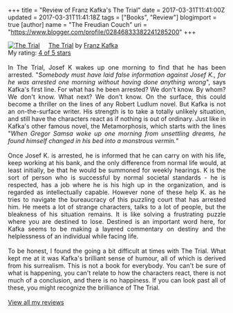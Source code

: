 +++
title = "Review of Franz Kafka's The Trial"
date = 2017-03-31T11:41:00Z
updated = 2017-03-31T11:41:18Z
tags = ["Books", "Review"]
blogimport = true 
[author]
	name = "The Freudian Couch"
	uri = "https://www.blogger.com/profile/02846833382241285200"
+++

<div dir="ltr" style="text-align: left;" trbidi="on">
<a href="https://www.goodreads.com/book/show/822733.The_Trial" style="float: left; padding-right: 20px;"><img alt="The Trial" border="0" src="https://images.gr-assets.com/books/1380133191m/822733.jpg" /></a><a href="https://www.goodreads.com/book/show/822733.The_Trial">The Trial</a> by <a href="https://www.goodreads.com/author/show/5223.Franz_Kafka">Franz Kafka</a><br />
My rating: <a href="https://www.goodreads.com/review/show/1946135725">4 of 5 stars</a><br />
<br />
<div style="text-align: justify;">
In The Trial, Josef K wakes up one morning to find that he has been arrested. "<i>Somebody must have laid false information against Josef K., for he was arrested one morning without having done anything wrong</i>", says Kafka's first line. For what has he been arrested? We don't know. By whom? We don't know. What next? We don't know. On the surface, this could become a thriller on the lines of any Robert Ludlum novel. But Kafka is not an on-the-surface writer. His strength is to take a totally unlikely situation, and still have the characters react as if nothing is out of ordinary. Just like in Kafka's other famous novel, the Metamorphosis, which starts with the lines "<i>When Gregor Samsa woke up one morning from unsettling dreams, he found himself changed in his bed into a monstrous vermin.</i>"</div>
<div style="text-align: justify;">
<br /></div>
<div style="text-align: justify;">
Once Josef K. is arrested, he is informed that he can carry on with his life, keep working at his bank, and the only difference from normal life would, at least initially, be that he would be summoned for weekly hearings. K is the sort of person who is successful by normal societal standards - he is respected, has a job where he is his high up in the organization, and is regarded as intellectually capable. However none of these help K. as he tries to navigate the bureaucracy of this puzzling court that has arrested him. He meets a lot of strange characters, talks to a lot of people, but the bleakness of his situation remains. It is like solving a frustrating puzzle where you are destined to lose. Destined is an important word here, for Kafka seems to be making a layered commentary on destiny and the helplessness of an individual while facing life.</div>
<div style="text-align: justify;">
<br /></div>
<div style="text-align: justify;">
To be honest, I found the going a bit difficult at times with The Trial. What kept me at it was Kafka's brilliant sense of humour, all of which is derived from his surrealism. This is not a book for everybody. You can't be sure of what is happening, you can't relate to how the characters react, there is not much of a conclusion, and there is no happiness. If you can look past all of these, you might recognize the brilliance of The Trial.
</div>
<div style="text-align: justify;">
<br /></div>
<div style="text-align: justify;">
<a href="https://www.goodreads.com/review/list/4391307-adarsh">View all my reviews</a>
</div>
</div>

